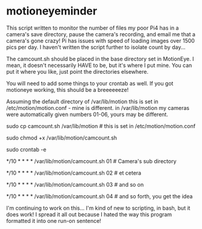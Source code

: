 # motioneyeminder
This script written to monitor the number of files my poor Pi4 has in a camera's save directory, pause the camera's recording, and email me that a camera's gone crazy! Pi has issues with speed of loading images over 1500 pics per day. I haven't written the script further to isolate count by day...

The camcount.sh should be placed in the base directory set in MotionEye. I mean, it doesn't necessarily HAVE to be, but it's where I put mine. You can put it where you like, just point the directories elsewhere.

You will need to add some things to your crontab as well.
If you got motioneye working, this should be a breeeeeeze!

Assuming the default directory of /var/lib/motion 
this is set in /etc/motion/motion.conf - mine is different.
in /var/lib/motion my cameras were automatically given numbers 01-06, yours may be different.

sudo cp camcount.sh /var/lib/motion # this is set in /etc/motion/motion.conf

sudo chmod +x /var/lib/motion/camcount.sh

sudo crontab -e
  
  */10 * * * * /var/lib/motion/camcount.sh 01 # Camera's sub directory
 
  */10 * * * * /var/lib/motion/camcount.sh 02 # et cetera
  
  */10 * * * * /var/lib/motion/camcount.sh 03 # and so on
  
  */10 * * * * /var/lib/motion/camcount.sh 04 # and so forth, you get the idea

I'm continuing to work on this... I'm kind of new to scripting, in bash, but it does work! I spread it all out because I hated the way this program formatted it into one run-on sentence!
